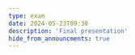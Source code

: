 ```yaml
---
type: exam
date: 2024-05-23T09:30
description: 'Final presentation'
hide_from_announcments: true
---
```

